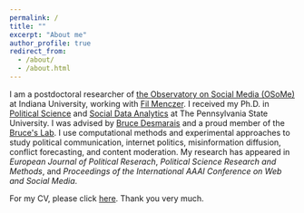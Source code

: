 ```yaml
---
permalink: /
title: ""
excerpt: "About me"
author_profile: true
redirect_from: 
  - /about/
  - /about.html
---
```


I am a postdoctoral researcher of [the Observatory on Social Media (OSoMe)](https://osome.iu.edu/) at Indiana University, working with [Fil Menczer](https://cnets.indiana.edu/fil). I received my Ph.D. in [Political Science](https://polisci.la.psu.edu) and [Social Data Analytics](https://soda.la.psu.edu) at The Pennsylvania State University. I was advised by [Bruce Desmarais](http://brucedesmarais.com) and a proud member of the [Bruce's Lab](http://brucedesmarais.com/lab.html). I use computational methods and experimental approaches to study political communication, internet politics, misinformation diffusion, conflict forecasting, and content moderation. My research has appeared in *European Journal of Political Reserach*, *Political Science Research and Methods*, and *Proceedings of the International AAAI Conference on Web and Social Media*.

For my CV, please click [here](https://github.com/clearingkim/clearingkim.github.io/blob/master/files/Kim_CV.pdf). Thank you very much.
